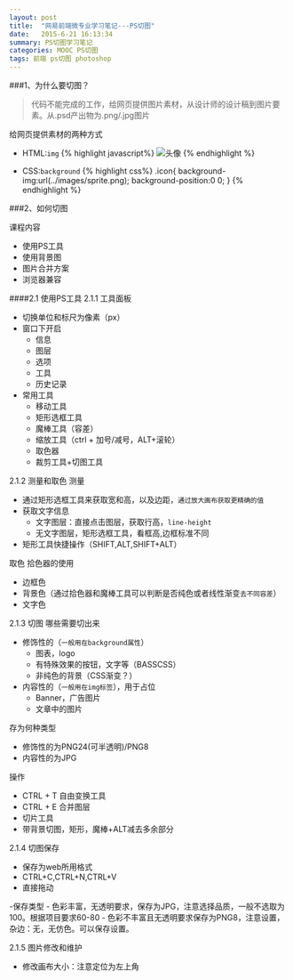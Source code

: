 ```yaml
---
layout: post
title:  "网易前端微专业学习笔记---PS切图"	
date:   2015-6-21 16:13:34							
summary: PS切图学习笔记	
categories: MOOC PS切图
tags: 前端 ps切图 photoshop	
---
```


###1、为什么要切图？
> 代码不能完成的工作，给网页提供图片素材，从设计师的设计稿到图片要素。从.psd产出物为.png/.jpg图片

给网页提供素材的两种方式

- HTML:`img`
{% highlight javascript%}
	<img src="images/avatar.jpg" alt="头像">
{% endhighlight %}

- CSS:`background`
{% highlight css%}
	.icon{
	background-img:url(../images/sprite.png);
	background-position:0 0;
	}
{% endhighlight %}

###2、如何切图

<span class="green">课程内容</span>

* 使用PS工具
* 使用背景图
* 图片合并方案
* 浏览器兼容

####2.1 使用PS工具
2.1.1 工具面板

* 切换单位和标尺为像素（px）
* 窗口下开启
	- 信息
	- 图层
	- 选项
	- 工具
	- 历史记录
* 常用工具
	- 移动工具
	- 矩形选框工具
	- 魔棒工具（容差）
	- 缩放工具（ctrl + 加号/减号，ALT+滚轮）
	- 取色器
	- 裁剪工具+切图工具

2.1.2 测量和取色
<span class="red">测量</span>

- 通过矩形选框工具来获取宽和高，以及边距，`通过放大画布获取更精确的值`
- 获取文字信息
	- 文字图层：直接点击图层，获取行高，`line-height`
	- 无文字图层，矩形选框工具，看框高,边框标准不同
- 矩形工具快捷操作（SHIFT,ALT,SHIFT+ALT）

<span class="blue">取色</span>
拾色器的使用

- 边框色
- 背景色（通过拾色器和魔棒工具可以判断是否纯色或者线性渐变`去不同容差`）
- 文字色

2.1.3 切图
哪些需要切出来

- 修饰性的（`一般用在background属性`）
	- 图表，logo
	- 有特殊效果的按钮，文字等（BASSCSS）
	- 非纯色的背景（CSS渐变？）
- 内容性的（`一般用在img标签`），用于占位
	- Banner，广告图片
	- 文章中的图片

存为何种类型

- 修饰性的为PNG24(可半透明)/PNG8
- 内容性的为JPG

操作

- CTRL + T 自由变换工具
- CTRL + E 合并图层
- 切片工具
- <span class="red">带背景切图，矩形，魔棒+ALT减去多余部分</span>

2.1.4 切图保存

- 保存为web所用格式
- CTRL+C,CTRL+N,CTRL+V
- 直接拖动

-保存类型
	- 色彩丰富，无透明要求，保存为JPG，注意选择品质，一般不选取为100。根据项目要求60-80
	- 色彩不丰富且无透明要求保存为PNG8，注意设置，<span class="red">杂边：无，无仿色</span>。可以保存设置。

2.1.5 图片修改和维护

- 修改画布大小：注意定位为左上角








